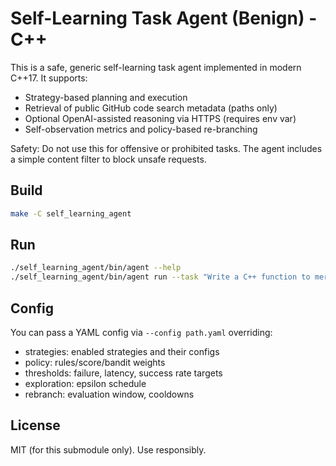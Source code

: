 # Self-Learning Task Agent (Benign) - C++

This is a safe, generic self-learning task agent implemented in modern C++17.
It supports:

- Strategy-based planning and execution
- Retrieval of public GitHub code search metadata (paths only)
- Optional OpenAI-assisted reasoning via HTTPS (requires env var)
- Self-observation metrics and policy-based re-branching

Safety: Do not use this for offensive or prohibited tasks. The agent includes a simple content filter to block unsafe requests.

## Build

```bash
make -C self_learning_agent
```

## Run

```bash
./self_learning_agent/bin/agent --help
./self_learning_agent/bin/agent run --task "Write a C++ function to merge intervals" --policy bandit
```

## Config

You can pass a YAML config via `--config path.yaml` overriding:

- strategies: enabled strategies and their configs
- policy: rules/score/bandit weights
- thresholds: failure, latency, success rate targets
- exploration: epsilon schedule
- rebranch: evaluation window, cooldowns

## License

MIT (for this submodule only). Use responsibly.